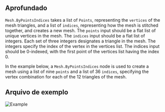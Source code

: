 ## Aprofundado
`Mesh.ByPointsIndices` takes a list of `Points`, representing the `vertices` of the mesh triangles, and a list of `indices`, representing how the mesh is stitched together, and creates a new mesh. The `points` input should be a flat list of unique vertices in the mesh. The `indices` input should be a flat list of integers. Each set of three integers designates a triangle in the mesh. The integers specify the index of the vertex in the vertices list. The indices input should be 0-indexed, with the first point of the vertices list having the index 0.

In the example below, a `Mesh.ByPointsIndices` node is used to create a mesh using a list of nine `points` and a list of 36 `indices`, specifying the vertex combination for each of the 12 triangles of the mesh.

## Arquivo de exemplo

![Example](./Autodesk.DesignScript.Geometry.Mesh.ByPointsIndices_img.png)
